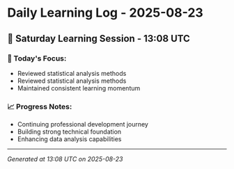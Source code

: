 # Daily Learning Log - 2025-08-23

## 📅 Saturday Learning Session - 13:08 UTC

### 🎯 Today's Focus:
- Reviewed statistical analysis methods
- Reviewed statistical analysis methods
- Maintained consistent learning momentum

### 📈 Progress Notes:
- Continuing professional development journey
- Building strong technical foundation
- Enhancing data analysis capabilities

---
*Generated at 13:08 UTC on 2025-08-23*
